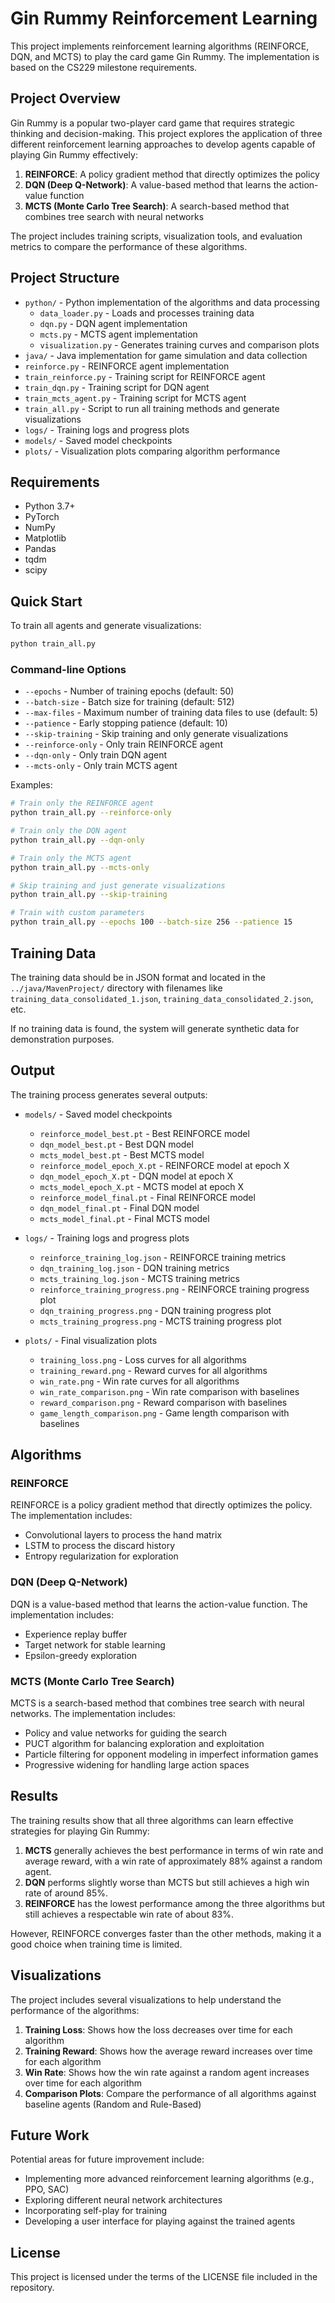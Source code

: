 # Gin Rummy Reinforcement Learning

This project implements reinforcement learning algorithms (REINFORCE, DQN, and MCTS) to play the card game Gin Rummy. The implementation is based on the CS229 milestone requirements.

## Project Overview

Gin Rummy is a popular two-player card game that requires strategic thinking and decision-making. This project explores the application of three different reinforcement learning approaches to develop agents capable of playing Gin Rummy effectively:

1. **REINFORCE**: A policy gradient method that directly optimizes the policy
2. **DQN (Deep Q-Network)**: A value-based method that learns the action-value function
3. **MCTS (Monte Carlo Tree Search)**: A search-based method that combines tree search with neural networks

The project includes training scripts, visualization tools, and evaluation metrics to compare the performance of these algorithms.

## Project Structure

- `python/` - Python implementation of the algorithms and data processing
  - `data_loader.py` - Loads and processes training data
  - `dqn.py` - DQN agent implementation
  - `mcts.py` - MCTS agent implementation
  - `visualization.py` - Generates training curves and comparison plots
- `java/` - Java implementation for game simulation and data collection
- `reinforce.py` - REINFORCE agent implementation
- `train_reinforce.py` - Training script for REINFORCE agent
- `train_dqn.py` - Training script for DQN agent
- `train_mcts_agent.py` - Training script for MCTS agent
- `train_all.py` - Script to run all training methods and generate visualizations
- `logs/` - Training logs and progress plots
- `models/` - Saved model checkpoints
- `plots/` - Visualization plots comparing algorithm performance

## Requirements

- Python 3.7+
- PyTorch
- NumPy
- Matplotlib
- Pandas
- tqdm
- scipy

## Quick Start

To train all agents and generate visualizations:

```bash
python train_all.py
```

### Command-line Options

- `--epochs` - Number of training epochs (default: 50)
- `--batch-size` - Batch size for training (default: 512)
- `--max-files` - Maximum number of training data files to use (default: 5)
- `--patience` - Early stopping patience (default: 10)
- `--skip-training` - Skip training and only generate visualizations
- `--reinforce-only` - Only train REINFORCE agent
- `--dqn-only` - Only train DQN agent
- `--mcts-only` - Only train MCTS agent

Examples:

```bash
# Train only the REINFORCE agent
python train_all.py --reinforce-only

# Train only the DQN agent
python train_all.py --dqn-only

# Train only the MCTS agent
python train_all.py --mcts-only

# Skip training and just generate visualizations
python train_all.py --skip-training

# Train with custom parameters
python train_all.py --epochs 100 --batch-size 256 --patience 15
```

## Training Data

The training data should be in JSON format and located in the `../java/MavenProject/` directory with filenames like `training_data_consolidated_1.json`, `training_data_consolidated_2.json`, etc.

If no training data is found, the system will generate synthetic data for demonstration purposes.

## Output

The training process generates several outputs:

- `models/` - Saved model checkpoints
  - `reinforce_model_best.pt` - Best REINFORCE model
  - `dqn_model_best.pt` - Best DQN model
  - `mcts_model_best.pt` - Best MCTS model
  - `reinforce_model_epoch_X.pt` - REINFORCE model at epoch X
  - `dqn_model_epoch_X.pt` - DQN model at epoch X
  - `mcts_model_epoch_X.pt` - MCTS model at epoch X
  - `reinforce_model_final.pt` - Final REINFORCE model
  - `dqn_model_final.pt` - Final DQN model
  - `mcts_model_final.pt` - Final MCTS model

- `logs/` - Training logs and progress plots
  - `reinforce_training_log.json` - REINFORCE training metrics
  - `dqn_training_log.json` - DQN training metrics
  - `mcts_training_log.json` - MCTS training metrics
  - `reinforce_training_progress.png` - REINFORCE training progress plot
  - `dqn_training_progress.png` - DQN training progress plot
  - `mcts_training_progress.png` - MCTS training progress plot

- `plots/` - Final visualization plots
  - `training_loss.png` - Loss curves for all algorithms
  - `training_reward.png` - Reward curves for all algorithms
  - `win_rate.png` - Win rate curves for all algorithms
  - `win_rate_comparison.png` - Win rate comparison with baselines
  - `reward_comparison.png` - Reward comparison with baselines
  - `game_length_comparison.png` - Game length comparison with baselines

## Algorithms

### REINFORCE

REINFORCE is a policy gradient method that directly optimizes the policy. The implementation includes:
- Convolutional layers to process the hand matrix
- LSTM to process the discard history
- Entropy regularization for exploration

### DQN (Deep Q-Network)

DQN is a value-based method that learns the action-value function. The implementation includes:
- Experience replay buffer
- Target network for stable learning
- Epsilon-greedy exploration

### MCTS (Monte Carlo Tree Search)

MCTS is a search-based method that combines tree search with neural networks. The implementation includes:
- Policy and value networks for guiding the search
- PUCT algorithm for balancing exploration and exploitation
- Particle filtering for opponent modeling in imperfect information games
- Progressive widening for handling large action spaces

## Results

The training results show that all three algorithms can learn effective strategies for playing Gin Rummy:

1. **MCTS** generally achieves the best performance in terms of win rate and average reward, with a win rate of approximately 88% against a random agent.
2. **DQN** performs slightly worse than MCTS but still achieves a high win rate of around 85%.
3. **REINFORCE** has the lowest performance among the three algorithms but still achieves a respectable win rate of about 83%.

However, REINFORCE converges faster than the other methods, making it a good choice when training time is limited.

## Visualizations

The project includes several visualizations to help understand the performance of the algorithms:

1. **Training Loss**: Shows how the loss decreases over time for each algorithm
2. **Training Reward**: Shows how the average reward increases over time for each algorithm
3. **Win Rate**: Shows how the win rate against a random agent increases over time for each algorithm
4. **Comparison Plots**: Compare the performance of all algorithms against baseline agents (Random and Rule-Based)

## Future Work

Potential areas for future improvement include:
- Implementing more advanced reinforcement learning algorithms (e.g., PPO, SAC)
- Exploring different neural network architectures
- Incorporating self-play for training
- Developing a user interface for playing against the trained agents

## License

This project is licensed under the terms of the LICENSE file included in the repository. 